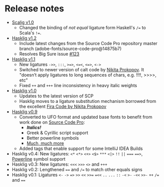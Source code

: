 
# Release notes
+ [Scalig v1.0](https://github.com/shn-amn/scalig/releases/tag/v1.0)
    + Changed the binding of _not equal_ ligature form Haskell's `/=` to Scala's `!=`.
+ [Hasklig v1.2](https://github.com/i-tu/Hasklig/releases/tag/v1.2)
    + Include latest changes from the Source Code Pro repository master branch (adobe-fonts/source-code-pro@14875b7)
    + Resolves Big Sure issue [#123](https://github.com/i-tu/Hasklig/issues/123)
+ [Hasklig v1.1](https://github.com/i-tu/Hasklig/releases/tag/1.1)
    + New ligatures `->>`, `:::`, `>=>`, `<=<`, `<=>`, `<->`
    + Switched to newer version of calt code by [Nikita Prokopov](https://github.com/tonsky/FiraCode). It "doesn’t apply ligatures to long sequences of chars, e.g. !!!!, >>>>, etc"
    + Fixed `++` and `+++` line inconsistency in heavy italic weights
+ [Hasklig v1.0](https://github.com/i-tu/Hasklig/releases/tag/1.0)
    + Updates to the latest version of SCP
    + Hasklig moves to a ligature substitution mechanism borrowed from the excellent [Fira Code by Nikita Prokopov](https://github.com/tonsky/FiraCode)
+ [Hasklig v0.9](https://github.com/i-tu/Hasklig/releases/tag/0.9)
	+ Converted to UFO format and updated base fonts to benefit from work done on [Source Code Pro](https://github.com/adobe-fonts/source-code-pro/):
		- ***Italics!***
		- Greek & Cyrillic script support
		- Better powerline symbols
		- [Much, much more](https://github.com/adobe-fonts/source-code-pro/releases/tag/2.010R-ro%2F1.030R-it)
	- Added tags that enable support for some IntelliJ IDEA Builds
+ Hasklig v0.4: New ligatures: `<*` `<*>` `<+>` `<$>` `***`  `<|>` `!!` `||` `===` `==>`,  [Powerline](https://github.com/powerline/powerline) symbol support
+ Hasklig v0.3: New ligatures: `<<<` `>>>` `<>` and `+++`
+ Hasklig v0.2: Lengthened `==` and `/=` to match other equals signs
+ Hasklig v0.1: Ligatures `<-` `->` `=>` `>>` `<<` `>>=` `=<<` `..` `...` `::` `-<` `>-` `-<<` `>>-` `++` `/=` and `==`
